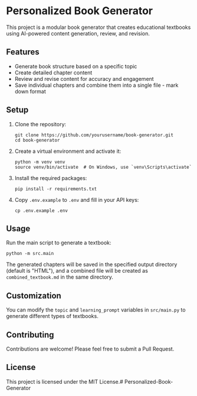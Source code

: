 # Personalized Book Generator

This project is a modular book generator that creates educational textbooks using AI-powered content generation, review, and revision.

## Features

- Generate book structure based on a specific topic
- Create detailed chapter content
- Review and revise content for accuracy and engagement
- Save individual chapters and combine them into a single file - mark down format

## Setup

1. Clone the repository:
   ```
   git clone https://github.com/yourusername/book-generator.git
   cd book-generator
   ```

2. Create a virtual environment and activate it:
   ```
   python -m venv venv
   source venv/bin/activate  # On Windows, use `venv\Scripts\activate`
   ```

3. Install the required packages:
   ```
   pip install -r requirements.txt
   ```

4. Copy `.env.example` to `.env` and fill in your API keys:
   ```
   cp .env.example .env
   ```

## Usage

Run the main script to generate a textbook:

```
python -m src.main
```

The generated chapters will be saved in the specified output directory (default is "HTML"), and a combined file will be created as `combined_textbook.md` in the same directory.

## Customization

You can modify the `topic` and `learning_prompt` variables in `src/main.py` to generate different types of textbooks.

## Contributing

Contributions are welcome! Please feel free to submit a Pull Request.

## License

This project is licensed under the MIT License.# Personalized-Book-Generator
